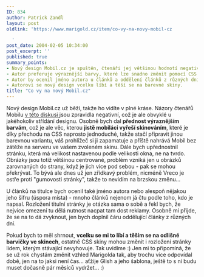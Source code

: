 ```yaml
---
ID: 834
author: Patrick Zandl
layout: post
oldlink: 'https://www.marigold.cz/item/co-vy-na-novy-mobil-cz

  '
post_date: 2004-02-05 10:34:00
post_excerpt: ''
published: true
summary_points:
- Nový design Mobil.cz je spuštěn, čtenáři jej většinou hodnotí negativně.
- Autor preferuje výraznější barvy, které lze snadno změnit pomocí CSS skinů.
- Autor by ocenil jméno autora u článků a oddělení článků z různých dní.
- Autorovi se nový design vcelku líbí a těší se na barevné skiny.
title: "Co vy na nový Mobil.cz"
---
```


<p>
Nový design Mobil.cz už běží, takže ho vidíte v plné kráse. Názory čtenářů Mobilu <A href="http://mobil.idnes.cz/rozbal_diskusi.html?diskuse=17318&amp;vsechny_r=0" target=_blank>v této diskusi </A>jsou zpravidla negativní, což je ale obvyklé u jakéhokoliv střídání designu. Osobně bych dal <STRONG>přednost výraznějším barvám</STRONG>, což je ale věc, kterou <STRONG>jistě mobiláci vyřeší skinováním</STRONG>, které je díky přechodu na CSS naprosto jednoduché, takže stačí připravit jinou barevnou variantu, váš prohlížeč si ji zapamatuje a příště nahrává Mobil bez zátěže na serveru ve vašem zvoleném skinu. Dále bych upřednostnil stránku, která má velikost nastavenou podle velikosti okna, ne na tvrdo. Obrázky jsou totiž většinou centrované, problém vzniká jen u obrázků zarovnaných do strany, když je jich více pod sebou - pak se mohou překrývat. To bývá ale dnes už jen zřídkavý problém, nicméně Vreco je ostře proti "gumovosti stránky", takže to nevidím na brzskou změnu...</p>

<p>
U článků na titulce bych ocenil také jméno autora nebo alespoň nějakou jeho šifru (úspora místa) - mnoho článků nejenom já čtu podle toho, kdo je napsal. Rozložení titulní stránky je otázka sama o sobě a řekl bych, že nejvíce omezení tu dělá nutnost nacpat tam dost reklamy. Osobně mi přijde, že se na to dá zvyknout, jen bych doplnil čáru oddělující články z různých dní. </p>

<p>
Pokud bych to měl shrnout, <STRONG>vcelku se mi to líbí a těším se na odlišné barvičky ve skinech</STRONG>, ostatně CSS skiny mohou změnit i rozložení stránky lidem, kterým stávající nevyhovuje. Tak uvidíme :) Jen mi to připomíná, že se už rok chystám změnit vzhled Marigolda tak, aby trochu více odpovídal době, jen na to jaksi není čas... aťžije Glish a jeho šablona, ještě to s ní budu muset dočasně pár měsíců vydržet... :)</p>